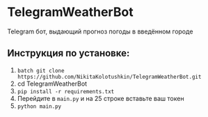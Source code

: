 # TelegramWeatherBot
Telegram бот, выдающий прогноз погоды в введённом городе

## Инструкция по установке:
1. ```batch git clone https://github.com/NikitaKolotushkin/TelegramWeatherBot.git```
2. cd TelegramWeatherBot
3. ```pip install -r requirements.txt```
4. Перейдите в ```main.py``` и на 25 строке вставьте ваш токен
5. ```python main.py```
